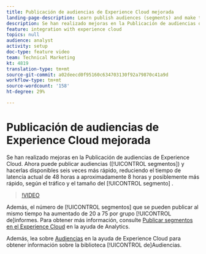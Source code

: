 ```yaml
---
title: Publicación de audiencias de Experience Cloud mejorada
landing-page-description: Learn publish audiences (segments) and make them available faster than ever.
description: Se han realizado mejoras en la Publicación de audiencias de Experience Cloud. Ahora puede publicar audiencias (segmentos) y hacerlas disponibles seis veces más rápido, reduciendo el tiempo de latencia actual de 48 horas a aproximadamente 8 horas y posiblemente más rápido, según el tráfico y el tamaño del segmento.
feature: integration with experience cloud
topics: null
audience: analyst
activity: setup
doc-type: feature video
team: Technical Marketing
kt: 4819
translation-type: tm+mt
source-git-commit: a02deecd0f95160c634703130f92a79870c41a9d
workflow-type: tm+mt
source-wordcount: '158'
ht-degree: 29%

---
```



# Publicación de audiencias de Experience Cloud mejorada

Se han realizado mejoras en la Publicación de audiencias de Experience Cloud. Ahora puede publicar audiencias ([!UICONTROL segmentos]) y hacerlas disponibles seis veces más rápido, reduciendo el tiempo de latencia actual de 48 horas a aproximadamente 8 horas y posiblemente más rápido, según el tráfico y el tamaño del [!UICONTROL segmento] .

>[!VIDEO](https://video.tv.adobe.com/v/32842/?quality=12)

Además, el número de [!UICONTROL segmentos] que se pueden publicar al mismo tiempo ha aumentado de 20 a 75 por grupo [!UICONTROL de]informes.
Para obtener más información, consulte [Publicar segmentos en el Experience Cloud](https://docs.adobe.com/content/help/es-ES/analytics/components/segmentation/segmentation-workflow/seg-publish.html) en la ayuda de Analytics.

Además, lea sobre [Audiencias](https://docs.adobe.com/content/help/es-ES/core-services/interface/audiences/audience-library.html) en la ayuda de Experience Cloud para obtener información sobre la biblioteca [!UICONTROL de]Audiencias.
